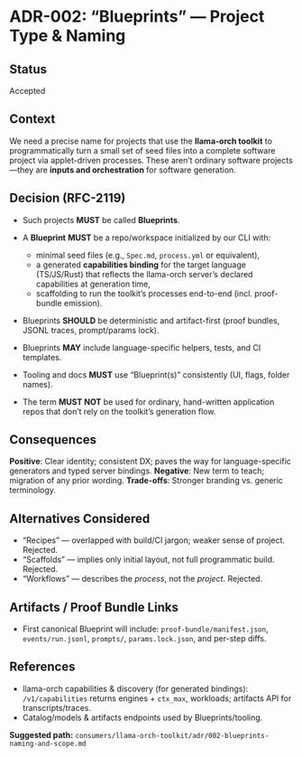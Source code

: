 # ADR-002: “Blueprints” — Project Type & Naming

## Status

Accepted

## Context

We need a precise name for projects that use the **llama-orch toolkit** to programmatically turn a small set of seed files into a complete software project via applet-driven processes. These aren’t ordinary software projects—they are **inputs and orchestration** for software generation.

## Decision (RFC-2119)

* Such projects **MUST** be called **Blueprints**.
* A **Blueprint** **MUST** be a repo/workspace initialized by our CLI with:

  * minimal seed files (e.g., `Spec.md`, `process.yml` or equivalent),
  * a generated **capabilities binding** for the target language (TS/JS/Rust) that reflects the llama-orch server’s declared capabilities at generation time,
  * scaffolding to run the toolkit’s processes end-to-end (incl. proof-bundle emission).
* Blueprints **SHOULD** be deterministic and artifact-first (proof bundles, JSONL traces, prompt/params lock).
* Blueprints **MAY** include language-specific helpers, tests, and CI templates.
* Tooling and docs **MUST** use “Blueprint(s)” consistently (UI, flags, folder names).
* The term **MUST NOT** be used for ordinary, hand-written application repos that don’t rely on the toolkit’s generation flow.

## Consequences

**Positive**: Clear identity; consistent DX; paves the way for language-specific generators and typed server bindings.
**Negative**: New term to teach; migration of any prior wording.
**Trade-offs**: Stronger branding vs. generic terminology.

## Alternatives Considered

* “Recipes” — overlapped with build/CI jargon; weaker sense of project. Rejected.
* “Scaffolds” — implies only initial layout, not full programmatic build. Rejected.
* “Workflows” — describes the *process*, not the *project*. Rejected.

## Artifacts / Proof Bundle Links

* First canonical Blueprint will include: `proof-bundle/manifest.json`, `events/run.jsonl`, `prompts/`, `params.lock.json`, and per-step diffs.

## References

* llama-orch capabilities & discovery (for generated bindings): `/v1/capabilities` returns engines + `ctx_max`, workloads; artifacts API for transcripts/traces.
* Catalog/models & artifacts endpoints used by Blueprints/tooling.

**Suggested path:**
`consumers/llama-orch-toolkit/adr/002-blueprints-naming-and-scope.md`
